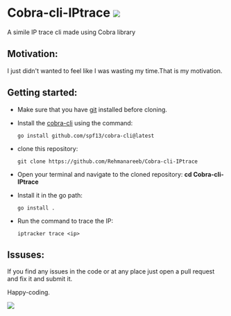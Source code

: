# Cobra-cli-IPtrace ![](https://github.com/Rehmanareeb/Cobra-cli-IPtrace/blob/main/assests/snake-pic.png)
A simile IP trace cli made using Cobra library 

## Motivation:
I just didn't wanted to feel like I was wasting my time.That is my motivation.

## Getting started:
* Make sure that you have [git](https://git-scm.com/) installed before cloning.
* Install the [cobra-cli](https://github.com/spf13/cobra) using the command:
  
  ``go install github.com/spf13/cobra-cli@latest``
* clone this repository:
  
  ```git clone https://github.com/Rehmanareeb/Cobra-cli-IPtrace```

* Open your terminal and navigate to the cloned repository:
**cd Cobra-cli-IPtrace**
  
* Install it in the go path:
  
  ```go install .```
* Run the command to trace the IP:
  
  ```iptracker trace <ip>```

## Issuses:
If you find any issues in the code or at any place just open a pull request and fix it and submit it.

Happy-coding.

  ![](https://github.com/Rehmanareeb/Cobra-cli-IPtrace/blob/main/assests/happy_coding.gif)
